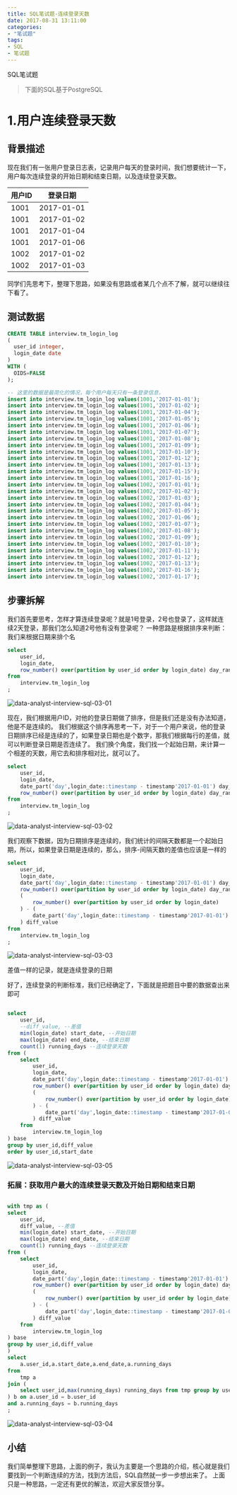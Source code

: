 ```yaml
---
title: SQL笔试题-连续登录天数
date: 2017-08-31 13:11:00
categories:
- "笔试题"
tags:
- SQL
- 笔试题
---
```

SQL笔试题

> 下面的SQL基于PostgreSQL

# 1.用户连续登录天数

## 背景描述
现在我们有一张用户登录日志表，记录用户每天的登录时间，我们想要统计一下，用户每次连续登录的开始日期和结束日期，以及连续登录天数。

用户ID | 登录日期
---|---
1001 | 2017-01-01
1001 | 2017-01-02
1001 | 2017-01-04
1001 | 2017-01-06
1002 | 2017-01-02
1002 | 2017-01-03

同学们先思考下，整理下思路，如果没有思路或者某几个点不了解，就可以继续往下看了。

## 测试数据
``` sql
CREATE TABLE interview.tm_login_log
(
  user_id integer,
  login_date date
)
WITH (
  OIDS=FALSE
);

-- 这里的数据是最简化的情况，每个用户每天只有一条登录信息，
insert into interview.tm_login_log values(1001,'2017-01-01');
insert into interview.tm_login_log values(1001,'2017-01-02');
insert into interview.tm_login_log values(1001,'2017-01-04');
insert into interview.tm_login_log values(1001,'2017-01-05');
insert into interview.tm_login_log values(1001,'2017-01-06');
insert into interview.tm_login_log values(1001,'2017-01-07');
insert into interview.tm_login_log values(1001,'2017-01-08');
insert into interview.tm_login_log values(1001,'2017-01-09');
insert into interview.tm_login_log values(1001,'2017-01-10');
insert into interview.tm_login_log values(1001,'2017-01-12');
insert into interview.tm_login_log values(1001,'2017-01-13');
insert into interview.tm_login_log values(1001,'2017-01-15');
insert into interview.tm_login_log values(1001,'2017-01-16');
insert into interview.tm_login_log values(1002,'2017-01-01');
insert into interview.tm_login_log values(1002,'2017-01-02');
insert into interview.tm_login_log values(1002,'2017-01-03');
insert into interview.tm_login_log values(1002,'2017-01-04');
insert into interview.tm_login_log values(1002,'2017-01-05');
insert into interview.tm_login_log values(1002,'2017-01-06');
insert into interview.tm_login_log values(1002,'2017-01-07');
insert into interview.tm_login_log values(1002,'2017-01-08');
insert into interview.tm_login_log values(1002,'2017-01-09');
insert into interview.tm_login_log values(1002,'2017-01-10');
insert into interview.tm_login_log values(1002,'2017-01-11');
insert into interview.tm_login_log values(1002,'2017-01-12');
insert into interview.tm_login_log values(1002,'2017-01-13');
insert into interview.tm_login_log values(1002,'2017-01-16');
insert into interview.tm_login_log values(1002,'2017-01-17');

```

## 步骤拆解
我们首先要思考，怎样才算连续登录呢？就是1号登录，2号也登录了，这样就连续2天登录，那我们怎么知道2号他有没有登录呢？
一种思路是根据排序来判断：
我们来根据日期来排个名
``` sql
select 
	user_id,
	login_date,
	row_number() over(partition by user_id order by login_date) day_rank
from 
	interview.tm_login_log
;
```
![data-analyst-interview-sql-03-01](http://7xl61k.com1.z0.glb.clouddn.com/data-analyst-interview-sql-03-01.png-blog.photo)

现在，我们根据用户ID，对他的登录日期做了排序，但是我们还是没有办法知道，他是不是连续的。
我们根据这个排序再思考一下，对于一个用户来说，他的登录日期排序已经是连续的了，如果登录日期也是个数字，那我们根据每行的差值，就可以判断登录日期是否连续了。
我们换个角度，我们找一个起始日期，来计算一个相差的天数，用它去和排序相对比，就可以了。
``` sql
select 
	user_id,
	login_date,
	date_part('day',login_date::timestamp - timestamp'2017-01-01') day_interval, -- 间隔天数
	row_number() over(partition by user_id order by login_date) day_rank -- 日期排序
from 
	interview.tm_login_log
;
```
![data-analyst-interview-sql-03-02](http://7xl61k.com1.z0.glb.clouddn.com/data-analyst-interview-sql-03-02.png-blog.photo)

我们观察下数据，因为日期排序是连续的，我们统计的间隔天数都是一个起始日期，所以，如果登录日期是连续的，那么，排序-间隔天数的差值也应该是一样的

``` sql
select 
	user_id,
	login_date,
	date_part('day',login_date::timestamp - timestamp'2017-01-01') day_interval, -- 间隔天数
	row_number() over(partition by user_id order by login_date) day_rank, -- 日期排序
	(
		row_number() over(partition by user_id order by login_date)
	) - (
		date_part('day',login_date::timestamp - timestamp'2017-01-01')
	) diff_value
from 
	interview.tm_login_log
;

```
![data-analyst-interview-sql-03-03](http://7xl61k.com1.z0.glb.clouddn.com/data-analyst-interview-sql-03-03.png-blog.photo)

差值一样的记录，就是连续登录的日期

好了，连续登录的判断标准，我们已经确定了，下面就是把题目中要的数据查出来即可
``` sql

select 
	user_id,
	--diff_value, --差值
	min(login_date) start_date, --开始日期
	max(login_date) end_date, --结束日期
	count(1) running_days --连续登录天数
from (
	select 
		user_id,
		login_date,
		date_part('day',login_date::timestamp - timestamp'2017-01-01') day_interval, -- 间隔天数
		row_number() over(partition by user_id order by login_date) day_rank, -- 日期排序
		(
			row_number() over(partition by user_id order by login_date)
		) - (
			date_part('day',login_date::timestamp - timestamp'2017-01-01')
		) diff_value
	from 
		interview.tm_login_log
) base
group by user_id,diff_value
order by user_id,start_date
```
![data-analyst-interview-sql-03-05](http://7xl61k.com1.z0.glb.clouddn.com/data-analyst-interview-sql-03-05.png-blog.photo)

### 拓展：获取用户最大的连续登录天数及开始日期和结束日期
``` sql

with tmp as (
select 
	user_id,
	diff_value, --差值
	min(login_date) start_date, --开始日期
	max(login_date) end_date, --结束日期
	count(1) running_days --连续登录天数
from (
	select 
		user_id,
		login_date,
		date_part('day',login_date::timestamp - timestamp'2017-01-01') day_interval, -- 间隔天数
		row_number() over(partition by user_id order by login_date) day_rank, -- 日期排序
		(
			row_number() over(partition by user_id order by login_date)
		) - (
			date_part('day',login_date::timestamp - timestamp'2017-01-01')
		) diff_value
	from 
		interview.tm_login_log
) base
group by user_id,diff_value
) 
select 
	a.user_id,a.start_date,a.end_date,a.running_days
from 
	tmp a
join (
	select user_id,max(running_days) running_days from tmp group by user_id
) b on a.user_id = b.user_id
and a.running_days = b.running_days
;
```
![data-analyst-interview-sql-03-04](http://7xl61k.com1.z0.glb.clouddn.com/data-analyst-interview-sql-03-04.png-blog.photo)


## 小结
我们简单整理下思路，上面的例子，我认为主要是一个思路的介绍，核心就是我们要找到一个判断连续的方法，找到方法后，SQL自然就一步一步想出来了。
上面只是一种思路，一定还有更优的解法，欢迎大家反馈分享。

